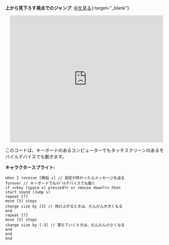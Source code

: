 
**上から見下ろす視点でのジャンプ**: [中を見る](https://scratch.mit.edu/projects/724133913/editor){:target="_blank"}
<div class="scratch-preview" style="margin-left: 15px;">
  <iframe allowtransparency="true" width="485" height="402" src="https://scratch.mit.edu/projects/embed/724133913/?autostart=false" frameborder="0"></iframe>
</div>

このコードは、キーボードのあるコンピューターでもタッチスクリーンのあるモバイルデバイスでも動きます。

**キャラクタースプライト:**

```blocks3
when I receive [開始 v] // 設定が終わったらメッセージを送る
forever // キーボードでもﾓﾊﾞｲﾙデバイスでも動く
if <<key (space v) pressed?> or <mouse down?>> then 
start sound (Jump v)
repeat [7]
move [5] steps
change size by [3] // 飛び上がるときは、だんだん大きくなる
end
repeat [7]
move [5] steps
change size by [-3] // 落ちていくときは、だんだん小さくなる
end
end
end
```

